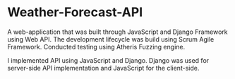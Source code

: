 # Weather-Forecast-API
A web-application that was built through JavaScript and Django Framework using Web API. The development lifecycle was build using Scrum Agile Framework. Conducted testing using Atheris Fuzzing engine.


I implemented API using JavaScript and Django. Django was used for server-side API implementation and JavaScript for the client-side. 


